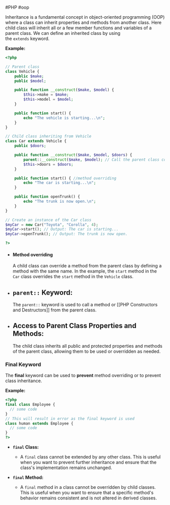 #PHP #oop 

Inheritance is a fundamental concept in object-oriented programming (OOP) where a class can inherit properties and methods from another class. Here child class will inherit all or a few member functions and variables of a parent class. We can define an inherited class by using the `extends` keyword.

**Example:**

```php
<?php

// Parent class
class Vehicle {
    public $make;
    public $model;

    public function __construct($make, $model) {
        $this->make = $make;
        $this->model = $model;
    }

    public function start() {
        echo "The vehicle is starting...\n";
    }
}

// Child class inheriting from Vehicle
class Car extends Vehicle {
    public $doors;

    public function __construct($make, $model, $doors) {
        parent::__construct($make, $model); // Call the parent class constructor
        $this->doors = $doors;
    }

    public function start() { //method overriding
        echo "The car is starting...\n";
    }

    public function openTrunk() {
        echo "The trunk is now open.\n";
    }
}

// Create an instance of the Car class
$myCar = new Car("Toyota", "Corolla", 4);
$myCar->start(); // Output: The car is starting...
$myCar->openTrunk(); // Output: The trunk is now open.

?>
```


- #### Method overriding
	A child class can override a method from the parent class by defining a method with the same name. In the example, the `start` method in the `Car` class overrides the `start` method in the `Vehicle` class.
- ## `parent::` Keyword:
	The `parent::` keyword is used to call a method or [[PHP Constructors and Destructors]] from the parent class.
- ## Access to Parent Class Properties and Methods:
	 The child class inherits all public and protected properties and methods of the parent class, allowing them to be used or overridden as needed.
### Final Keyword

The **final** keyword can be used to **prevent** method overriding or to prevent class inheritance. 

**Example:**

```php
<?php
final class Employee {
  // some code
}
// This will result in error as the final keyword is used
class human extends Employee {
  // some code
}
?>
```
- **`final` Class:**
    
    - A `final` class cannot be extended by any other class. This is useful when you want to prevent further inheritance and ensure that the class's implementation remains unchanged.
- **`final` Method:**
    
    - A `final` method in a class cannot be overridden by child classes. This is useful when you want to ensure that a specific method's behavior remains consistent and is not altered in derived classes.

